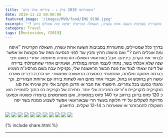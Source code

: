 ```yaml
---
title: 'מונטווידאו 2019 פרק ג - צ׳וריסו אחד ביום'
date: 2019-11-22 00:00:00
featured_image: '/images/MVD/food/IMG_9196.jpeg'
excerpt: 'בדרך כלל שמטיילים, מתעוררת בסביבות השעה אחת עשרה, השאלה הקריטית ״איפה ומה אוכלים היום ?״' 
category: Travel
tags: [Montevideo, Y2019]
---
```


<p dir="rtl"> 
בדרך כלל שמטיילים, מתעוררת בסביבות השעה אחת עשרה, השאלה הקריטית ״איפה ומה אוכלים היום ?״ ואם מישהו חרוץ והכין עוד לפני הנסיעה מפה של מקומות אז אפשר לבחור את הקרוב ביניהם. אבל באורוגואי השאלה הזו נותרה מיותמת. אחרי כמעט חצי שנה שלא אכלתי בשר, נתתי לעצמי הנחה במולדת, ושעתיים אחרי שהתנחלתי בדירה של דינה יצאתי לצוד את מנת הבשר הראשונה שלי, נקניקיה עבה בשם מורסיג׳ה המגיע בגרסה מתוקה ומלוחה, שהזמנתי במסעדה הראשונה שפגשתי. יש הרבה דברים שאדם עושה רק בחופש או בחול, ועבורי אחד מהם הוא לשתות בירה עם ארוחת הצהריים, וכך נהגתי כמעט בכל צהריים. חיפשתי את הבר או הדוכן הקרוב אלי ורק שיניתי את סוג הנקניקיה לנקניקיית צ׳וריסו החביבה עלי יותר. מחירה של נקניקיה כזו בתוך לחמנייה הוא כ 120 פזוס בדוכן ברחוב עד 140 פזוס במסעדה, ואם משתמשים בהמרה פשוטה וכמעט מדויקת לשקלים על ידי חלוקה בעשר הרי שבאורוגואי אפשר לשבוע ממנת בשר יפה השקולה להמבורגר או שווארמה ב 12-14 שקלים. בתיאבון.
</p>

<div class="gallery" data-columns="3">
	<img src="/images/MVD/food/IMG_9196.jpeg">
	<img src="/images/MVD/food/IMG_9009.jpeg">
	<img src="/images/MVD/food/IMG_9014.jpeg">
	<img src="/images/MVD/food/IMG_9217.jpeg">
	<img src="/images/MVD/food/IMG_8940.jpeg">
	<img src="/images/MVD/food/IMG_9177.jpeg">
	<img src="/images/MVD/food/IMG_9008.jpeg">
	<img src="/images/MVD/food/IMG_9416.jpeg">
	<img src="/images/MVD/food/IMG_9296.jpeg">
	<img src="/images/MVD/food/IMG_9218.jpeg">
	<img src="/images/MVD/food/IMG_9007.jpeg">

	
</div>

{% include share.html %} 

---